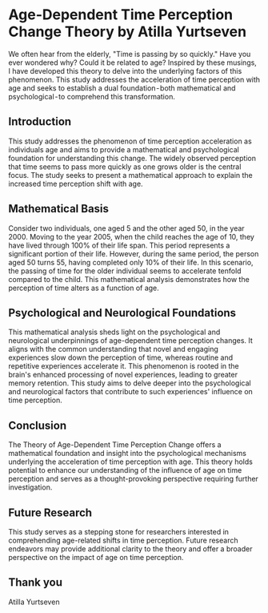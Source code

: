 # Age-Dependent Time Perception Change Theory by Atilla Yurtseven

We often hear from the elderly, "Time is passing by so quickly." Have you ever wondered why? Could it be related to age? Inspired by these musings, I have developed this theory to delve into the underlying factors of this phenomenon. This study addresses the acceleration of time perception with age and seeks to establish a dual foundation - both mathematical and psychological - to comprehend this transformation.

## Introduction

This study addresses the phenomenon of time perception acceleration as individuals age and aims to provide a mathematical and psychological foundation for understanding this change. The widely observed perception that time seems to pass more quickly as one grows older is the central focus. The study seeks to present a mathematical approach to explain the increased time perception shift with age.

## Mathematical Basis

Consider two individuals, one aged 5 and the other aged 50, in the year 2000. Moving to the year 2005, when the child reaches the age of 10, they have lived through 100% of their life span. This period represents a significant portion of their life. However, during the same period, the person aged 50 turns 55, having completed only 10% of their life. In this scenario, the passing of time for the older individual seems to accelerate tenfold compared to the child. This mathematical analysis demonstrates how the perception of time alters as a function of age.

## Psychological and Neurological Foundations

This mathematical analysis sheds light on the psychological and neurological underpinnings of age-dependent time perception changes. It aligns with the common understanding that novel and engaging experiences slow down the perception of time, whereas routine and repetitive experiences accelerate it. This phenomenon is rooted in the brain's enhanced processing of novel experiences, leading to greater memory retention. This study aims to delve deeper into the psychological and neurological factors that contribute to such experiences' influence on time perception.

## Conclusion

The Theory of Age-Dependent Time Perception Change offers a mathematical foundation and insight into the psychological mechanisms underlying the acceleration of time perception with age. This theory holds potential to enhance our understanding of the influence of age on time perception and serves as a thought-provoking perspective requiring further investigation.

## Future Research

This study serves as a stepping stone for researchers interested in comprehending age-related shifts in time perception. Future research endeavors may provide additional clarity to the theory and offer a broader perspective on the impact of age on time perception.

Thank you
-
Atilla Yurtseven
